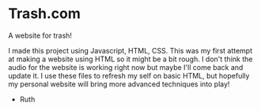 # Trash.com
A website for trash!

I made this project using Javascript, HTML, CSS. This was my first attempt at making a website using HTML so it might be a bit rough. 
I don't think the audio for the website is working right now but maybe I'll come back and update it. I use these files to refresh my self on basic HTML,
but hopefully my personal website will bring more advanced techniques into play!
+ Ruth
